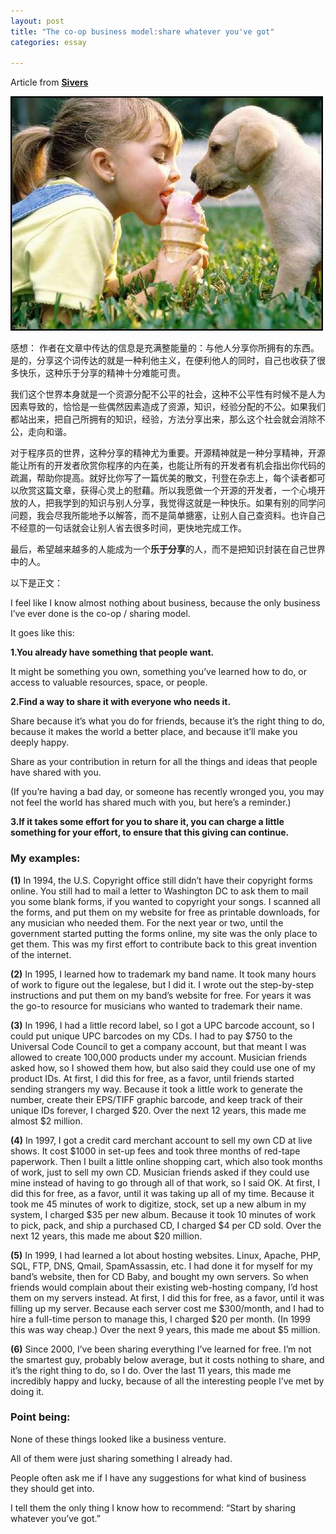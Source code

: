 ```yaml
---
layout: post
title: "The co-op business model:share whatever you've got"
categories: essay

---
```


Article from **[Sivers](http://sivers.org/sharing)**

![Sharing](/imgs/essay/sharing.jpg)

感想： 作者在文章中传达的信息是充满整能量的：与他人分享你所拥有的东西。是的，分享这个词传达的就是一种利他主义，在便利他人的同时，自己也收获了很多快乐，这种乐于分享的精神十分难能可贵。

我们这个世界本身就是一个资源分配不公平的社会，这种不公平性有时候不是人为因素导致的，恰恰是一些偶然因素造成了资源，知识，经验分配的不公。如果我们都站出来，把自己所拥有的知识，经验，方法分享出来，那么这个社会就会消除不公，走向和谐。

对于程序员的世界，这种分享的精神尤为重要。开源精神就是一种分享精神，开源能让所有的开发者欣赏你程序的内在美，也能让所有的开发者有机会指出你代码的疏漏，帮助你提高。就好比你写了一篇优美的散文，刊登在杂志上，每个读者都可以欣赏这篇文章，获得心灵上的慰藉。所以我愿做一个开源的开发者，一个心境开放的人，把我学到的知识与别人分享，我觉得这就是一种快乐。如果有别的同学问问题，我会尽我所能地予以解答，而不是简单搪塞，让别人自己查资料。也许自己不经意的一句话就会让别人省去很多时间，更快地完成工作。

最后，希望越来越多的人能成为一个**乐于分享**的人，而不是把知识封装在自己世界中的人。

以下是正文：

I feel like I know almost nothing about business, because the only business I’ve ever done is the co-op / sharing model.

It goes like this:

**1.You already have something that people want.**

It might be something you own, something you’ve learned how to do, or access to valuable resources, space, or people.

**2.Find a way to share it with everyone who needs it.**

Share because it’s what you do for friends, because it’s the right thing to do, because it makes the world a better place, and because it’ll make you deeply happy.

Share as your contribution in return for all the things and ideas that people have shared with you.

(If you’re having a bad day, or someone has recently wronged you, you may not feel the world has shared much with you, but here’s a reminder.)

**3.If it takes some effort for you to share it, you can charge a little something for your effort, to ensure that this giving can continue.**

### **My examples:** ###

**(1)** In 1994, the U.S. Copyright office still didn’t have their copyright forms online. You still had to mail a letter to Washington DC to ask them to mail you some blank forms, if you wanted to copyright your songs.
I scanned all the forms, and put them on my website for free as printable downloads, for any musician who needed them.
For the next year or two, until the government started putting the forms online, my site was the only place to get them. This was my first effort to contribute back to this great invention of the internet.


**(2)** In 1995, I learned how to trademark my band name. It took many hours of work to figure out the legalese, but I did it.
I wrote out the step-by-step instructions and put them on my band’s website for free.
For years it was the go-to resource for musicians who wanted to trademark their name.


**(3)** In 1996, I had a little record label, so I got a UPC barcode account, so I could put unique UPC barcodes on my CDs. I had to pay $750 to the Universal Code Council to get a company account, but that meant I was allowed to create 100,000 products under my account. Musician friends asked how, so I showed them how, but also said they could use one of my product IDs.
At first, I did this for free, as a favor, until friends started sending strangers my way. Because it took a little work to generate the number, create their EPS/TIFF graphic barcode, and keep track of their unique IDs forever, I charged $20.
Over the next 12 years, this made me almost $2 million.


**(4)** In 1997, I got a credit card merchant account to sell my own CD at live shows. It cost $1000 in set-up fees and took three months of red-tape paperwork. Then I built a little online shopping cart, which also took months of work, just to sell my own CD. Musician friends asked if they could use mine instead of having to go through all of that work, so I said OK.
At first, I did this for free, as a favor, until it was taking up all of my time. Because it took me 45 minutes of work to digitize, stock, set up a new album in my system, I charged $35 per new album. Because it took 10 minutes of work to pick, pack, and ship a purchased CD, I charged $4 per CD sold.
Over the next 12 years, this made me about $20 million.


**(5)** In 1999, I had learned a lot about hosting websites. Linux, Apache, PHP, SQL, FTP, DNS, Qmail, SpamAssassin, etc. I had done it for myself for my band’s website, then for CD Baby, and bought my own servers. So when friends would complain about their existing web-hosting company, I’d host them on my servers instead.
At first, I did this for free, as a favor, until it was filling up my server. Because each server cost me $300/month, and I had to hire a full-time person to manage this, I charged $20 per month. (In 1999 this was way cheap.)
Over the next 9 years, this made me about $5 million.


**(6)** Since 2000, I’ve been sharing everything I’ve learned for free. I’m not the smartest guy, probably below average, but it costs nothing to share, and it’s the right thing to do, so I do.
Over the last 11 years, this made me incredibly happy and lucky, because of all the interesting people I’ve met by doing it.


### **Point being:** ###

None of these things looked like a business venture.

All of them were just sharing something I already had.

People often ask me if I have any suggestions for what kind of business they should get into.

I tell them the only thing I know how to recommend: “Start by sharing whatever you’ve got.”
